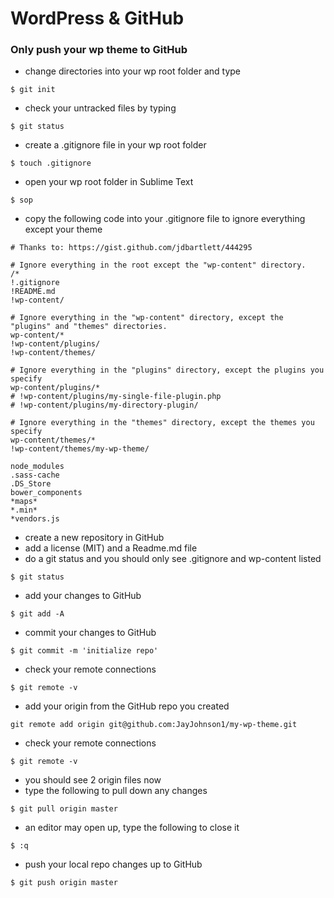 # WordPress & GitHub

### Only push your wp theme to GitHub
* change directories into your wp root folder and type 
```
$ git init
```
* check your untracked files by typing
```
$ git status
```
* create a .gitignore file in your wp root folder
```
$ touch .gitignore
```
* open your wp root folder in Sublime Text
```
$ sop
```
* copy the following code into your .gitignore file to ignore everything except your theme
```
# Thanks to: https://gist.github.com/jdbartlett/444295

# Ignore everything in the root except the "wp-content" directory.
/*
!.gitignore
!README.md
!wp-content/

# Ignore everything in the "wp-content" directory, except the "plugins" and "themes" directories.
wp-content/*
!wp-content/plugins/
!wp-content/themes/

# Ignore everything in the "plugins" directory, except the plugins you specify
wp-content/plugins/*
# !wp-content/plugins/my-single-file-plugin.php
# !wp-content/plugins/my-directory-plugin/

# Ignore everything in the "themes" directory, except the themes you specify
wp-content/themes/*
!wp-content/themes/my-wp-theme/

node_modules
.sass-cache
.DS_Store
bower_components
*maps*
*.min*
*vendors.js
```
* create a new repository in GitHub
* add a license (MIT) and a Readme.md file
* do a git status and you should only see .gitignore and wp-content listed
```
$ git status
```
* add your changes to GitHub
```
$ git add -A
```
* commit your changes to GitHub
```
$ git commit -m 'initialize repo'
```
* check your remote connections
```
$ git remote -v
```
* add your origin from the GitHub repo you created
```
git remote add origin git@github.com:JayJohnson1/my-wp-theme.git
```
* check your remote connections
```
$ git remote -v
```
* you should see 2 origin files now
* type the following to pull down any changes
```
$ git pull origin master
```
* an editor may open up, type the following to close it
```
$ :q
```
* push your local repo changes up to GitHub
```
$ git push origin master
```

